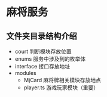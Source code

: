 # 麻将服务
## 文件夹目录结构介绍
- court 判断模块存放位置
- enums 服务中涉及到的枚举体
- interface 接口存放地址
- modules 
    - MjCard 麻将牌相关模块存放地点
    - player.ts 游戏玩家模块（重要）